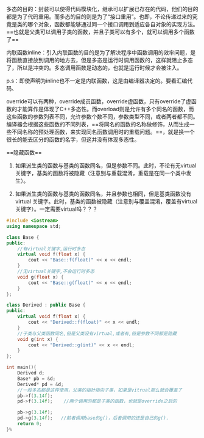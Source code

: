 多态的目的：封装可以使得代码模块化，继承可以扩展已存在的代码，他们的目的都是为了代码重用。而多态的目的则是为了“接口重用”。也即，不论传递过来的究竟是类的哪个对象，函数都能够通过同一个接口调用到适应各自对象的实现方法。==也就是父类可以调用子类的函数，并且子类可以有多个，就可以调用多个函数了==

内联函数inline：引入内联函数的目的是为了解决程序中函数调用的效率问题，是将函数直接放到调用的地方去，但是多态是运行时调用函数的，这样就阻止多态了，所以是冲突的。多态调用函数是动态的，也就是运行时候才会被注入。

p.s：即使声明为inline也不一定是内联函数，这是由编译器决定的。要看汇编代码、

override可以有两种，override成员函数，override虚函数，只有override了虚函数的才能算作是体现了C++多态性。而overload则是允许有多个同名的函数，而这些函数的参数列表不同，允许参数个数不同，参数类型不同，或者两者都不同。编译器会根据这些函数的不同列表，==将同名的函数的名称做修饰，从而生成一些不同名称的预处理函数，来实现同名函数调用时的重载问题。==，就是换一个很长的能去区分的函数的名字，但这并没有体现多态性。

==隐藏函数==

1. 如果派生类的函数与基类的函数同名，但是参数不同。此时，不论有无virtual 关键字，基类的函数将被隐藏（注意别与重载混淆，重载是在同一个类中发生）。

2. 如果派生类的函数与基类的函数同名，并且参数也相同，但是基类函数没有virtual 关键字。此时，基类的函数被隐藏（注意别与覆盖混淆，覆盖有virtual关键字）。一定需要virtual吗？？？

```cpp
#include <iostream>
using namespace std;

class Base {
public:
    //有virtual关键字,运行时多态
    virtual void f(float x) {
        cout << "Base::f(float)" << x << endl;
    }
    //无virtual关键字,不会运行时多态
    void g(float x) {
        cout << "Base::g(float)" << x << endl;
    }
};

class Derived : public Base {
public:
    virtual void f(float x) {
        cout << "Derived::f(float)" << x << endl;
    }
    //子类与父类函数同名,但是父类没有virtual,或者有,但是参数不同都是隐藏
    void g(int x) {
        cout << "Derived::g(int)" << x << endl;
    }
};

int main(){
    Derived d;
    Base* pb = &d;
    Derived* pd = &d;
    //一般多态都是这样使用，父类的指针指向子类，如果是vitrual那么就会覆盖了
    pb->f(3.14f);
    pd->f(3.14f);    //两个调用的都是子类的函数，也就是override之后的

    pb->g(3.14f);
    pd->g(3.14f);   //前者调用base的g()，后者调用的还是自己的g().
    return 0;
}%  
```

